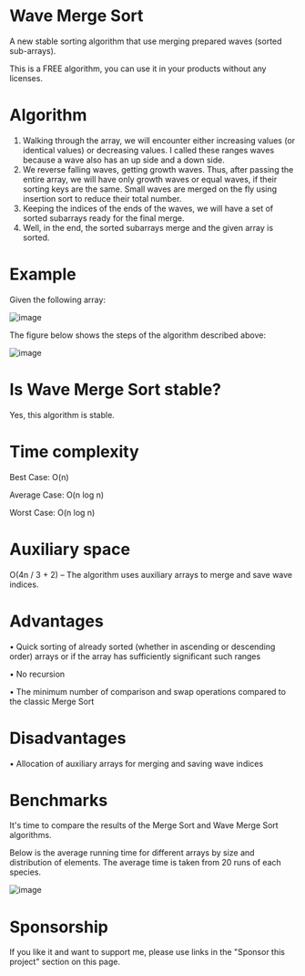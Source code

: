 # Wave Merge Sort
A new stable sorting algorithm that use merging prepared waves (sorted sub-arrays).

This is a FREE algorithm, you can use it in your products without any licenses.

# Algorithm

1. Walking through the array, we will encounter either increasing values (or identical values) or decreasing values. I called these ranges waves because a wave also has an up side and a down side.
2. We reverse falling waves, getting growth waves. Thus, after passing the entire array, we will have only growth waves or equal waves, if their sorting keys are the same. Small waves are merged on the fly using insertion sort to reduce their total number.
3. Keeping the indices of the ends of the waves, we will have a set of sorted subarrays ready for the final merge.
4. Well, in the end, the sorted subarrays merge and the given array is sorted.

# Example
Given the following array:

![image](https://user-images.githubusercontent.com/125959176/233116245-e2058671-9113-4db9-99cc-94f0fcfa6b36.png)

The figure below shows the steps of the algorithm described above:

![image](https://user-images.githubusercontent.com/125959176/233116541-33916648-a772-445d-996e-a6ef0becb49a.png)

# Is Wave Merge Sort stable?

Yes, this algorithm is stable.

# Time complexity

Best Case: O(n)

Average Case: O(n log n)

Worst Case: O(n log n)

# Auxiliary space

O(4n / 3 + 2) – The algorithm uses auxiliary arrays to merge and save wave indices.

# Advantages
• Quick sorting of already sorted (whether in ascending or descending order) arrays or if the array has sufficiently significant such ranges

• No recursion

• The minimum number of comparison and swap operations compared to the classic Merge Sort

# Disadvantages

• Allocation of auxiliary arrays for merging and saving wave indices

# Benchmarks

It's time to compare the results of the Merge Sort and Wave Merge Sort algorithms.

Below is the average running time for different arrays by size and distribution of elements. The average time is taken from 20 runs of each species.

![image](https://user-images.githubusercontent.com/125959176/233118043-13f7451b-a90f-425d-a3cd-b1db797dde26.png)

# Sponsorship

If you like it and want to support me, please use links in the "Sponsor this project" section on this page.
